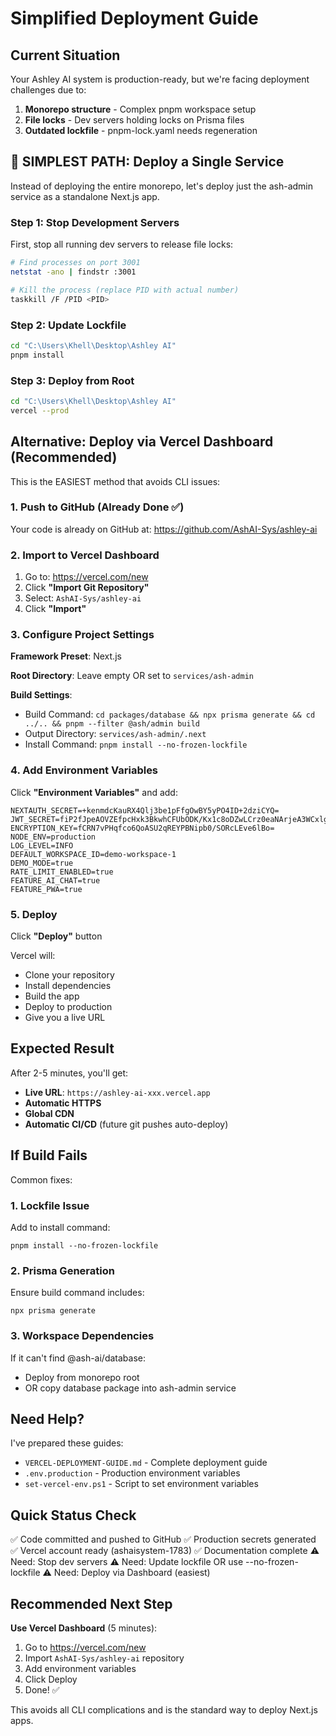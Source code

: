 # Simplified Deployment Guide

## Current Situation

Your Ashley AI system is production-ready, but we're facing deployment challenges due to:

1. **Monorepo structure** - Complex pnpm workspace setup
2. **File locks** - Dev servers holding locks on Prisma files
3. **Outdated lockfile** - pnpm-lock.yaml needs regeneration

## 🚀 SIMPLEST PATH: Deploy a Single Service

Instead of deploying the entire monorepo, let's deploy just the ash-admin service as a standalone Next.js app.

### Step 1: Stop Development Servers

First, stop all running dev servers to release file locks:

```bash
# Find processes on port 3001
netstat -ano | findstr :3001

# Kill the process (replace PID with actual number)
taskkill /F /PID <PID>
```

### Step 2: Update Lockfile

```bash
cd "C:\Users\Khell\Desktop\Ashley AI"
pnpm install
```

### Step 3: Deploy from Root

```bash
cd "C:\Users\Khell\Desktop\Ashley AI"
vercel --prod
```

## Alternative: Deploy via Vercel Dashboard (Recommended)

This is the EASIEST method that avoids CLI issues:

### 1. Push to GitHub (Already Done ✅)

Your code is already on GitHub at: https://github.com/AshAI-Sys/ashley-ai

### 2. Import to Vercel Dashboard

1. Go to: https://vercel.com/new
2. Click **"Import Git Repository"**
3. Select: `AshAI-Sys/ashley-ai`
4. Click **"Import"**

### 3. Configure Project Settings

**Framework Preset**: Next.js

**Root Directory**: Leave empty OR set to `services/ash-admin`

**Build Settings**:

- Build Command: `cd packages/database && npx prisma generate && cd ../.. && pnpm --filter @ash/admin build`
- Output Directory: `services/ash-admin/.next`
- Install Command: `pnpm install --no-frozen-lockfile`

### 4. Add Environment Variables

Click **"Environment Variables"** and add:

```
NEXTAUTH_SECRET=+kenmdcKauRX4Qlj3be1pFfgOwBY5yPO4ID+2dziCYQ=
JWT_SECRET=fiP2fJpeAOVZEfpcHxk3BkwhCFUbODK/Kx1c8oDZwLCrz0eaNArjeA3WCxlg+p/N
ENCRYPTION_KEY=fCRN7vPHqfco6QoASU2qREYPBNipb0/SORcLEve6lBo=
NODE_ENV=production
LOG_LEVEL=INFO
DEFAULT_WORKSPACE_ID=demo-workspace-1
DEMO_MODE=true
RATE_LIMIT_ENABLED=true
FEATURE_AI_CHAT=true
FEATURE_PWA=true
```

### 5. Deploy

Click **"Deploy"** button

Vercel will:

- Clone your repository
- Install dependencies
- Build the app
- Deploy to production
- Give you a live URL

## Expected Result

After 2-5 minutes, you'll get:

- **Live URL**: `https://ashley-ai-xxx.vercel.app`
- **Automatic HTTPS**
- **Global CDN**
- **Automatic CI/CD** (future git pushes auto-deploy)

## If Build Fails

Common fixes:

### 1. Lockfile Issue

Add to install command:

```
pnpm install --no-frozen-lockfile
```

### 2. Prisma Generation

Ensure build command includes:

```
npx prisma generate
```

### 3. Workspace Dependencies

If it can't find @ash-ai/database:

- Deploy from monorepo root
- OR copy database package into ash-admin service

## Need Help?

I've prepared these guides:

- `VERCEL-DEPLOYMENT-GUIDE.md` - Complete deployment guide
- `.env.production` - Production environment variables
- `set-vercel-env.ps1` - Script to set environment variables

## Quick Status Check

✅ Code committed and pushed to GitHub
✅ Production secrets generated
✅ Vercel account ready (ashaisystem-1783)
✅ Documentation complete
⚠️ Need: Stop dev servers
⚠️ Need: Update lockfile OR use --no-frozen-lockfile
⚠️ Need: Deploy via Dashboard (easiest)

## Recommended Next Step

**Use Vercel Dashboard** (5 minutes):

1. Go to https://vercel.com/new
2. Import `AshAI-Sys/ashley-ai` repository
3. Add environment variables
4. Click Deploy
5. Done! ✅

This avoids all CLI complications and is the standard way to deploy Next.js apps.
